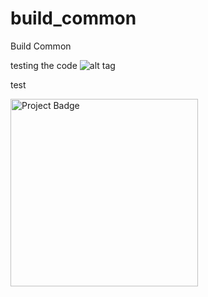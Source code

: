 # build_common
Build Common



testing the code
![alt tag](https://s3.amazonaws.com/jenkins-github-badge/build-common/master/icon?svg=true)

test

<img src="https://s3.amazonaws.com/jenkins-github-badge/build-common/master/icon" alt="Project Badge" width="300">
